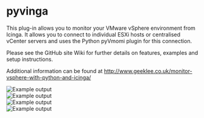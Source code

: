 pyvinga
=======

This plug-in allows you to monitor your VMware vSphere environment from Icinga. It allows you to connect to individual
ESXi hosts or centralised vCenter servers and uses the Python pyVmomi plugin for this connection.

Please see the GitHub site Wiki for further details on features, examples and setup instructions.

Additional information can be found at http://www.geeklee.co.uk/monitor-vsphere-with-python-and-icinga/

<img src="http://geeklee.co.uk/github/pyvinga-demo1.png" alt="Example output">
</br>
<img src="http://geeklee.co.uk/github/pyvinga-demo2.png" alt="Example output">
</br>
<img src="http://geeklee.co.uk/github/pyvinga-demo3.png" alt="Example output">
</br>
<img src="http://geeklee.co.uk/github/pyvinga-demo4.png" alt="Example output">
